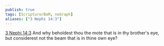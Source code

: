```yaml
---
publish: true
tags: [Scripture/BoM, noGraph]
aliases: ["3 Nephi 14:3"]
---
```

[3 Nephi 14:3](https://churchofjesuschrist.org/study/scriptures/bofm/3-ne/14?lang=eng&id=p3#p3) And why beholdest thou the mote that is in thy brother's eye, but considerest not the beam that is in thine own eye?
